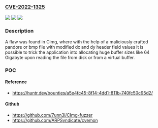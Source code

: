 ### [CVE-2022-1325](https://cve.mitre.org/cgi-bin/cvename.cgi?name=CVE-2022-1325)
![](https://img.shields.io/static/v1?label=Product&message=Clmg&color=blue)
![](https://img.shields.io/static/v1?label=Version&message=n%2Fa&color=blue)
![](https://img.shields.io/static/v1?label=Vulnerability&message=CWE-400%20-%20Uncontrolled%20Resource%20Consumption&color=brighgreen)

### Description

A flaw was found in Clmg, where with the help of a maliciously crafted pandore or bmp file with modified dx and dy header field values it is possible to trick the application into allocating huge buffer sizes like 64 Gigabyte upon reading the file from disk or from a virtual buffer.

### POC

#### Reference
- https://huntr.dev/bounties/a5e4fc45-8f14-4dd1-811b-740fc50c95d2/

#### Github
- https://github.com/7unn3l/CImg-fuzzer
- https://github.com/ARPSyndicate/cvemon

